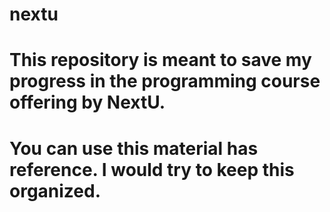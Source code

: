 # nextu
# This repository is meant to save my progress in the programming course offering by NextU.
# You can use this material has reference. I would try to keep this organized.
